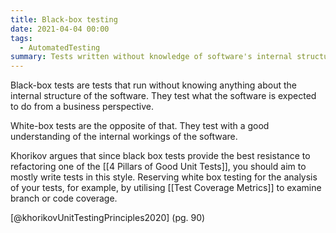 ```yaml
---
title: Black-box testing
date: 2021-04-04 00:00
tags:
  - AutomatedTesting
summary: Tests written without knowledge of software's internal structure
---
```


Black-box tests are tests that run without knowing anything about the internal structure of the software. They test what the software is expected to do from a business perspective.

White-box tests are the opposite of that. They test with a good understanding of the internal workings of the software.

Khorikov argues that since black box tests provide the best resistance to refactoring one of the [[4 Pillars of Good Unit Tests]], you should aim to mostly write tests in this style. Reserving white box testing for the analysis of your tests, for example, by utilising [[Test Coverage Metrics]] to examine branch or code coverage. 

[@khorikovUnitTestingPrinciples2020] (pg. 90)